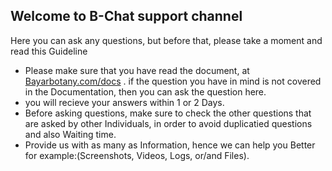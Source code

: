 ## Welcome to B-Chat support channel 

Here you can ask any questions, but before that, please take a moment and read this Guideline

- Please make sure that you have read the document, at <a href="Bayarbotany.com/docs">Bayarbotany.com/docs</a> . if the question you have in mind is not covered in the Documentation, then you can ask the question here.
- you will recieve your answers within 1 or 2 Days.
- Before asking questions, make sure to check the other questions that are asked by other Individuals, in order to avoid duplicatied questions and also Waiting time.
- Provide us with as many as Information, hence we can help you Better for example:(Screenshots, Videos, Logs, or/and Files).
